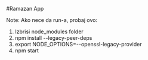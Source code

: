 #Ramazan App

Note: Ako nece da run-a, probaj ovo:
1) Izbrisi node_modules folder
2) npm install --legacy-peer-deps
3) export NODE_OPTIONS=--openssl-legacy-provider
4) npm start
